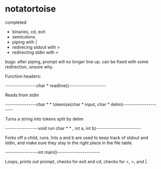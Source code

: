 # notatortoise

completed
* binaries, cd, exit
* semicolons
* piping with |
* redirecing stdout with >
* redirecting stdin with <

bugs: after piping, prompt will no longer line up. can be fixed with some redirection, unsure why.

Function headers:

----------------char * readline()-------------------

Reads from stdin

----------------char * *  tokenize(char * input, char * delim)---------------------

Turns a string into tokens split by delim

-----------------void run char * * , int a, int b)-----------------------


Forks off a child, runs. Ints a and b are used to keep track of stdout and stdin, and make sure they stay in the right place in the file table.

-----------------int main()----------------------

Loops, prints out prompt, checks for exit and cd, checks for <, >, and |.



